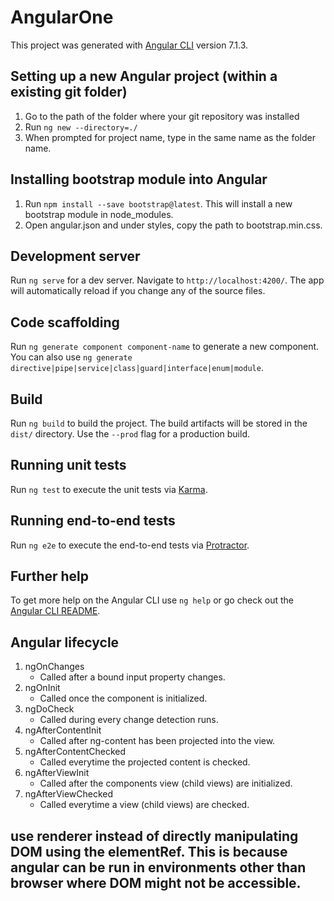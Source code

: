 # AngularOne

This project was generated with [Angular CLI](https://github.com/angular/angular-cli) version 7.1.3.

## Setting up a new Angular project (within a existing git folder)

1. Go to the path of the folder where your git repository was installed
2. Run `ng new --directory=./`
3. When prompted for project name, type in the same name as the folder name.


## Installing bootstrap module into Angular
  1. Run `npm install --save bootstrap@latest`. This will install a new bootstrap module
  in node_modules.
  2. Open angular.json and under styles, copy the path to bootstrap.min.css.

## Development server

Run `ng serve` for a dev server. Navigate to `http://localhost:4200/`. The app will automatically reload if you change any of the source files.

## Code scaffolding

Run `ng generate component component-name` to generate a new component. You can also use `ng generate directive|pipe|service|class|guard|interface|enum|module`.

## Build

Run `ng build` to build the project. The build artifacts will be stored in the `dist/` directory. Use the `--prod` flag for a production build.

## Running unit tests

Run `ng test` to execute the unit tests via [Karma](https://karma-runner.github.io).

## Running end-to-end tests

Run `ng e2e` to execute the end-to-end tests via [Protractor](http://www.protractortest.org/).

## Further help

To get more help on the Angular CLI use `ng help` or go check out the [Angular CLI README](https://github.com/angular/angular-cli/blob/master/README.md).


## Angular lifecycle
1. ngOnChanges
    - Called after a bound input property changes.
2. ngOnInit
    - Called once the component is initialized.
3. ngDoCheck
    - Called during every change detection runs.
4. ngAfterContentInit
    - Called after ng-content has been projected into the view.
5. ngAfterContentChecked
    - Called everytime the projected content is checked.
6. ngAfterViewInit
    - Called after the components view (child views) are initialized.
7. ngAfterViewChecked
    - Called everytime a view (child views) are checked.

## use renderer instead of directly manipulating DOM using the elementRef. This is because angular can be run in environments other than browser where DOM might not be accessible.  